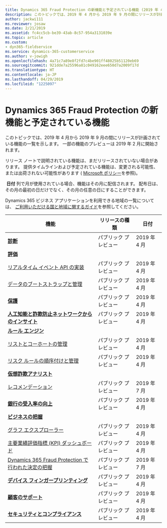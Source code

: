 ```yaml
---
title: Dynamics 365 Fraud Protection の新機能と予定されている機能 (2019 年 4 月)
description: このトピックでは、2019 年 4 月から 2019 年 9 月の間にリリースが計画されている Dynamics 365 Fraud Protection の機能の一覧を示します。 一部の機能のプレビューは 2019 年 2 月に開始されます。
author: jackwi111
ms.reviewer: josaw
ms.date: 2/21/2019
ms.assetid: fc4cc5cb-be39-43ab-8c57-954a3131039e
ms.topic: article
ms.custom:
- dyn365-fieldservice
ms.service: dynamics-365-customerservice
ms.author: v-jowigh
ms.openlocfilehash: 4a71c7a89e8f2fd7c4be901ff48025b51120eb69
ms.sourcegitcommit: 921dde7a25596a81c049162eee650d7a2009f17d
ms.translationtype: HT
ms.contentlocale: ja-JP
ms.lasthandoff: 04/29/2019
ms.locfileid: "1225097"
---
```

#  <a name="whats-new-and-planned-for-dynamics-365-fraud-protection"></a>Dynamics 365 Fraud Protection の新機能と予定されている機能




このトピックでは、2019 年 4 月から 2019 年 9 月の間にリリースが計画されている機能の一覧を示します。 一部の機能のプレビューは 2019 年 2 月に開始されます。

リリース ノートで説明されている機能は、まだリリースされていない場合があります。
提供タイムラインおよび予定されている機能は、変更される可能性、または出荷されない可能性があります ( [Microsoft ポリシー](https://go.microsoft.com/fwlink/p/?linkid=2007332)を参照)。

 **日付** 列で月が使用されている場合、機能はその月に配信されます。 配布日は、その月の最初の日だけでなく、その月の任意の日にすることができます。

Dynamics 365 ビジネス アプリケーションを利用できる地域の一覧については、 [ご利用いただける国と地域に関するガイド](https://aka.ms/dynamics_365_international_availability_deck)を参照してください。

| 機能                                                                                        | リリースの種類         | 日付         |
|------------------------------------------------------------------------------------------------|----------------------|--------------|
| **[診断](diagnose.md)**                                                                    | パブリック プレビュー       | 2019 年 4 月   |
| **[評価](evaluate/index.md)**                                                                                     |
| [リアルタイム イベント API の実装](evaluate/implement-real-time-event-apis.md)                                  | パブリック プレビュー       | 2019 年 4 月   |
| [データのブートストラップと管理](evaluate/bootstrap-manage-data.md)                                       | パブリック プレビュー       | 2019 年 4 月   |
| **[保護](protect.md)**                                                                        | パブリック プレビュー       | 2019 年 4 月   |
| **[人工知能と詐欺防止ネットワークからのインサイト](artificial-intelligence-insights-fraud-protection-network.md)**              | パブリック プレビュー       | 2019 年 4 月   |
| **[ルール エンジン](rules-engine/index.md)**                                                                           |
| [リストとコーホートの管理](rules-engine/manage-lists-cohorts.md)                                                 | パブリック プレビュー       | 2019 年 4 月   |
| [リスク ルールの順序付けと管理](rules-engine/order-manage-risk-rules.md)                                              | パブリック プレビュー       | 2019 年 4 月   |
| **[仮想詐欺アナリスト](virtual-fraud-analyst/index.md)**                                                          |
| [レコメンデーション](virtual-fraud-analyst/recommendations.md)                                                           | パブリック プレビュー       | 2019 年 7 月   |
| **[銀行の受入率の向上](boost-bank-acceptance-rates.md)**                                         | パブリック プレビュー       | 2019 年 4 月   |
| **[ビジネスの把握](understand-business/index.md)**                                                  |
| [グラフ エクスプローラー](understand-business/graph-explorer.md)                                                             | パブリック プレビュー       | 2019 年 4 月   |
| [主要業績評価指標 (KPI) ダッシュボード](understand-business/key-performance-indicator-kpi-dashboard.md)                      | パブリック プレビュー       | 2019 年 4 月   |
| [Dynamics 365 Fraud Protection で行われた決定の把握](understand-business/understand-decisions-made-dynamics365-fraud-protection.md) | パブリック プレビュー       | 2019 年 7 月   |
| **[デバイス フィンガープリンティング](device-fingerprinting.md)**                                               | パブリック プレビュー       | 2019 年 4 月   |
| **[顧客のサポート](support-customers.md)**                                             | パブリック プレビュー       | 2019 年 4 月   |
| **[セキュリティとコンプライアンス](security-compliance.md)**                                           | パブリック プレビュー       | 2019 年 4 月   |
